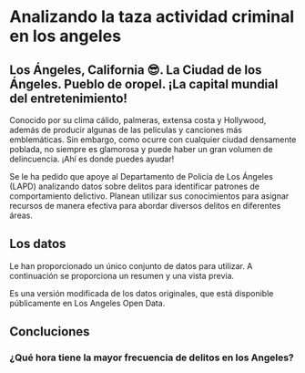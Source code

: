 # Analizando la taza actividad criminal en los angeles

## Los Ángeles, California 😎. La Ciudad de los Ángeles. Pueblo de oropel. ¡La capital mundial del entretenimiento!

Conocido por su clima cálido, palmeras, extensa costa y Hollywood, además de producir algunas de las películas y canciones más emblemáticas. Sin embargo, como ocurre con cualquier ciudad densamente poblada, no siempre es glamorosa y puede haber un gran volumen de delincuencia. ¡Ahí es donde puedes ayudar!

Se le ha pedido que apoye al Departamento de Policía de Los Ángeles (LAPD) analizando datos sobre delitos para identificar patrones de comportamiento delictivo. Planean utilizar sus conocimientos para asignar recursos de manera efectiva para abordar diversos delitos en diferentes áreas.

## Los datos
Le han proporcionado un único conjunto de datos para utilizar. A continuación se proporciona un resumen y una vista previa.

Es una versión modificada de los datos originales, que está disponible públicamente en Los Angeles Open Data.

## Concluciones 
### ¿Qué hora tiene la mayor frecuencia de delitos en los Angeles?


